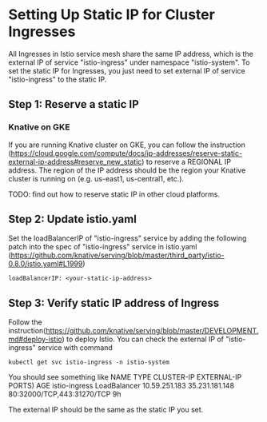 # Setting Up Static IP for Cluster Ingresses
All Ingresses in Istio service mesh share the same IP address, which is the 
external IP of service "istio-ingress" under namespace "istio-system". To set 
the static IP for Ingresses, you just need to set external IP of service
 "istio-ingress" to the static IP.

## Step 1: Reserve a static IP
### Knative on GKE
If you are running Knative cluster on GKE, you can follow the instruction (https://cloud.google.com/compute/docs/ip-addresses/reserve-static-external-ip-address#reserve_new_static) to reserve a REGIONAL 
IP address. The region of the IP address should be the region your Knative
 cluster is running on (e.g. us-east1, us-central1, etc.).

TODO: find out how to reserve static IP in other cloud platforms.

## Step 2: Update istio.yaml
Set the loadBalancerIP of "istio-ingress" service by adding the following 
patch into the spec of "istio-ingress" service in istio.yaml (https://github.com/knative/serving/blob/master/third_party/istio-0.8.0/istio.yaml#L1999)
```
loadBalancerIP: <your-static-ip-address>
```

## Step 3: Verify static IP address of Ingress
Follow the instruction(https://github.com/knative/serving/blob/master/DEVELOPMENT.md#deploy-istio) to deploy Istio.
You can check the external IP of "istio-ingress" service with command
```
kubectl get svc istio-ingress -n istio-system
```
You should see something like
NAME            TYPE           CLUSTER-IP      EXTERNAL-IP      PORTS)                      AGE
istio-ingress   LoadBalancer   10.59.251.183   35.231.181.148   80:32000/TCP,443:31270/TCP   9h

The external IP should be the same as the static IP you set.
